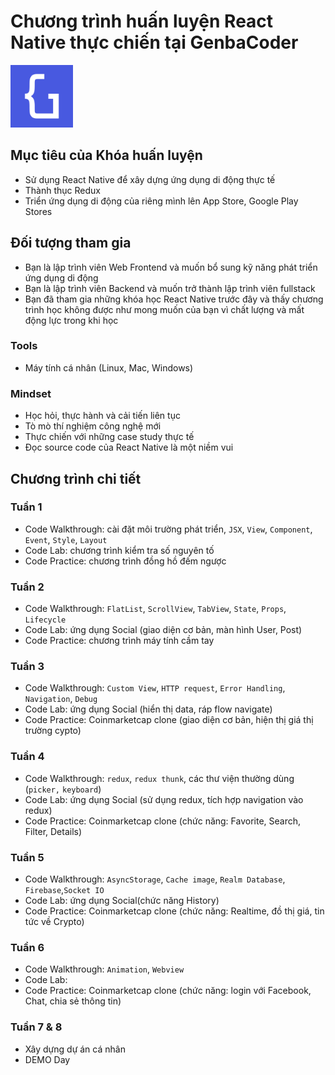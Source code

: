 # Chương trình huấn luyện React Native thực chiến tại GenbaCoder

<img src="./logo.png" width="100px"/>

## Mục tiêu của Khóa huấn luyện
- Sử dụng React Native để xây dựng ứng dụng di động thực tế
- Thành thục Redux
- Triển ứng dụng di động của riêng mình lên App Store, Google Play Stores

## Đối tượng tham gia
- Bạn là lập trình viên Web Frontend và muốn bổ sung kỹ năng phát triển ứng dụng di động 
- Bạn là lập trình viên Backend và muốn trở thành lập trình viên fullstack
- Bạn đã tham gia những khóa học React Native trước đây và thấy chương trình học không được như mong muốn của bạn vì chất lượng và mất động lực trong khi học

### Tools
- Máy tính cá nhân (Linux, Mac, Windows)

### Mindset
- Học hỏi, thực hành và cải tiến liên tục
- Tò mò thí nghiệm công nghệ mới
- Thực chiến với những case study thực tế
- Đọc source code của React Native là một niềm vui

## Chương trình chi tiết

### Tuần 1
- Code Walkthrough: cài đặt môi trường phát triển, `JSX`, `View`, `Component`, `Event`, `Style`, `Layout`
- Code Lab: chương trình kiểm tra số nguyên tố
- Code Practice: chương trình đồng hồ đếm ngược

### Tuần 2
- Code Walkthrough: `FlatList`, `ScrollView`, `TabView`, `State`, `Props`, `Lifecycle`
- Code Lab: ứng dụng Social (giao diện cơ bản, màn hình User, Post)
- Code Practice: chương trình máy tính cầm tay

### Tuần 3
- Code Walkthrough: `Custom View`, `HTTP request`, `Error Handling`, `Navigation`, `Debug`
- Code Lab: ứng dụng Social (hiển thị data, ráp flow navigate)
- Code Practice: Coinmarketcap clone (giao diện cơ bản, hiện thị giá thị trường cypto)

### Tuần 4
- Code Walkthrough: `redux`, `redux thunk`, các thư viện thường dùng (`picker,` `keyboard`)
- Code Lab: ứng dụng Social (sử dụng redux, tích hợp navigation vào redux)
- Code Practice: Coinmarketcap clone (chức năng: Favorite, Search, Filter, Details)

### Tuần 5
- Code Walkthrough: `AsyncStorage`, `Cache image`, `Realm Database`, `Firebase`,`Socket IO`
- Code Lab: ứng dụng Social(chức năng History)
- Code Practice: Coinmarketcap clone (chức năng: Realtime, đồ thị giá, tin tức về Crypto)

### Tuần 6
- Code Walkthrough: `Animation`, `Webview`
- Code Lab:
- Code Practice: Coinmarketcap clone (chức năng: login với Facebook, Chat, chia sẻ thông tin)

### Tuần 7 & 8
- Xây dựng dự án cá nhân
- DEMO Day